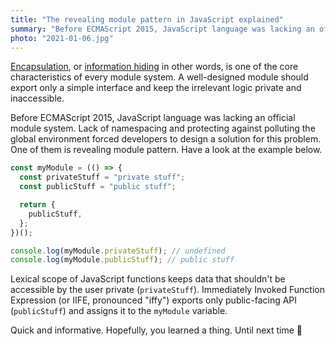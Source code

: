 ```yaml
---
title: "The revealing module pattern in JavaScript explained"
summary: "Before ECMAScript 2015, JavaScript language was lacking an official module system. Lack of namespacing and protecting against polluting the global environment forced developers to design a solution for this problem. One of them is revealing module pattern. Have a look at the example below."
photo: "2021-01-06.jpg"
---
```


[Encapsulation](https://en.wikipedia.org/wiki/Encapsulation_(computer_programming)), or [information hiding](https://en.wikipedia.org/wiki/Information_hiding) in other words, is one of the core characteristics of every module system. A well-designed module should export only a simple interface and keep the irrelevant logic private and inaccessible.

Before ECMAScript 2015, JavaScript language was lacking an official module system. Lack of namespacing and protecting against polluting the global environment forced developers to design a solution for this problem. One of them is revealing module pattern. Have a look at the example below.

```js
const myModule = (() => {
  const privateStuff = "private stuff";
  const publicStuff = "public stuff";

  return {
    publicStuff,
  };
})();

console.log(myModule.privateStuff); // undefined
console.log(myModule.publicStuff); // public stuff
```

Lexical scope of JavaScript functions keeps data that shouldn't be accessible by the user private (`privateStuff`). Immediately Invoked Function Expression (or IIFE, pronounced "iffy") exports only public-facing API (`publicStuff`) and assigns it to the `myModule` variable.

Quick and informative. Hopefully, you learned a thing. Until next time 👋
